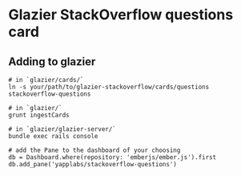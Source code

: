 Glazier StackOverflow questions card
====================================

## Adding to glazier

    # in `glazier/cards/`
    ln -s your/path/to/glazier-stackoverflow/cards/questions stackoverflow-questions

    # in `glazier/`
    grunt ingestCards

    # in `glazier/glazier-server/`
    bundle exec rails console

    # add the Pane to the dashboard of your choosing
    db = Dashboard.where(repository: 'emberjs/ember.js').first
    db.add_pane('yapplabs/stackoverflow-questions')
